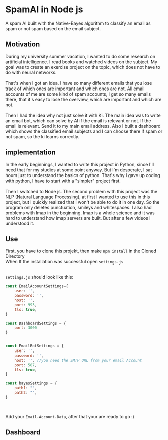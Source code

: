 # SpamAI in Node js
A spam AI built with the Native-Bayes algorithm to classify an email as spam or not spam based on the email subject. 
## Motivation
During my university summer vacation, I wanted to do some research on artificial intelligence. I read books and watched videos on the subject. My goal was to create an exercise project on the topic, which does not have to do with neural networks. <br /> <br />That's when I got an idea. I have so many different emails that you lose track of which ones are important and which ones are not. All email accounts of me are some kind of spam accounts, I get so many emails there, that it's easy to lose the overview, which are important and which are not. <br /> <br />Then I had the idea why not just solve it with Ki. The main idea was to write an email bot, which can solve by AI if the email is relevant or not.  If the email is relevant. Send it to my main email address. Also I built a dashboard which shows the classified email subjects and I can choose there if spam or not spam, so the ki learns correctly. 
## implementation
In the early beginnings, I wanted to write this project in Python, since I'll need that for my studies at some point anyway. But I'm desperate, I sat hours just to understand the basics of python. That's why I gave up coding with python, I have to start with a "simpler" project first. <br /> <br />Then I switched to Node js. The second problem with this project was the NLP (Natural Language Processing), at first I wanted to use this in this project, but I quickly realized that I won't be able to do it in one day. So the program only deletes punctuation, smileys and whitespaces. I also had problems with Imap in the beginning. Imap is a whole science and it was hard to understand how imap servers are built. But after a few videos I understood it. 
## Use 
First, you have to clone this projekt, then make 
```npm install``` in the Cloned Directory <br />
When If the installation was successful open ```settings.js```<br /><br />

```settings.js``` should look like this: <br />

```javascript
const EmailAcoountSettings={
    user: '',
    password: '',
    host: '',
    port: 993,
    tls: true,
}

const DashboardSettings = {
    port: 3000
}


const EmailBotSettings = {
    user: '',
    password: '',
    host: '', //you need the SMTP URL from your email Account
    port: 587,
    tls: true,
}

const bayesSettings = {
    path1: "",
    path2: "",
}
``` 
<br />

Add your ```Email-Account-Data```, after that your are ready to go :)

## Dashboard

